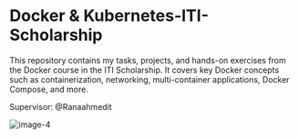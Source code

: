 # Docker & Kubernetes-ITI-Scholarship
This repository contains my tasks, projects, and hands-on exercises from the Docker course in the ITI Scholarship. It covers key Docker concepts such as containerization, networking, multi-container applications, Docker Compose, and more.

Supervisor: @Ranaahmedit


![image-4](https://github.com/user-attachments/assets/089c4588-33db-4353-9d16-c7e4df49afa2)


